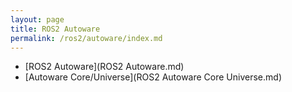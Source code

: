 ```yaml
---
layout: page
title: ROS2 Autoware
permalink: /ros2/autoware/index.md
---
```

- [ROS2 Autoware](ROS2 Autoware.md)
- [Autoware Core/Universe](ROS2 Autoware Core Universe.md)
